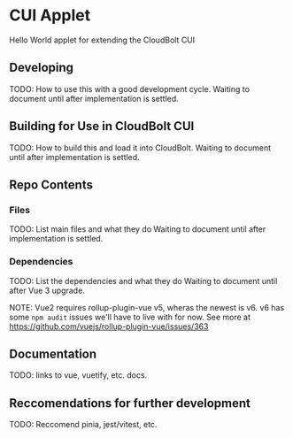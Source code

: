 # CUI Applet

Hello World applet for extending the CloudBolt CUI

## Developing

TODO: How to use this with a good development cycle.
Waiting to document until after implementation is settled.

## Building for Use in CloudBolt CUI

TODO: How to build this and load it into CloudBolt.
Waiting to document until after implementation is settled.

## Repo Contents

### Files

TODO: List main files and what they do
Waiting to document until after implementation is settled.

### Dependencies

TODO: List the dependencies and what they do
Waiting to document until after Vue 3 upgrade.

NOTE: Vue2 requires rollup-plugin-vue v5, wheras the newest is v6.
v6 has some `npm audit` issues we'll have to live with for now.
See more at https://github.com/vuejs/rollup-plugin-vue/issues/363

## Documentation

TODO: links to vue, vuetify, etc. docs.

## Reccomendations for further development

TODO: Reccomend pinia, jest/vitest, etc.

